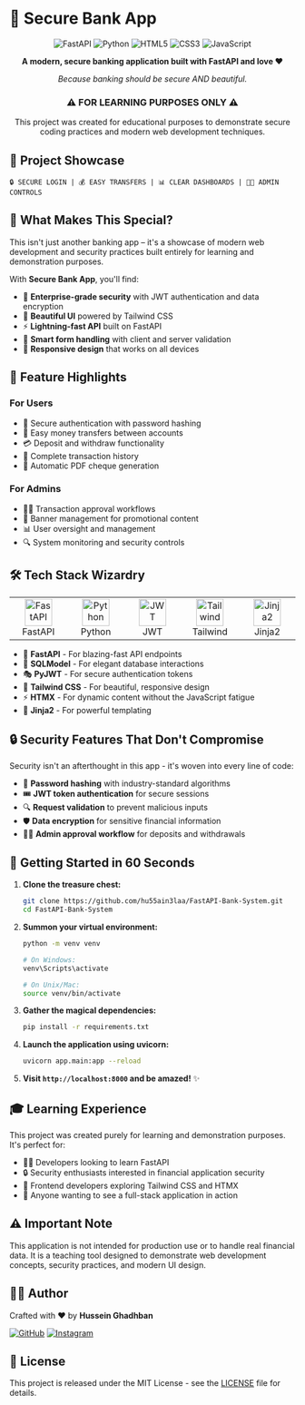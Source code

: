# 🏦 Secure Bank App

<div align="center">

![FastAPI](https://img.shields.io/badge/FastAPI-005571?style=for-the-badge&logo=fastapi)
![Python](https://img.shields.io/badge/Python-3776AB?style=for-the-badge&logo=python&logoColor=white)
![HTML5](https://img.shields.io/badge/HTML5-E34F26?style=for-the-badge&logo=html5&logoColor=white)
![CSS3](https://img.shields.io/badge/CSS3-1572B6?style=for-the-badge&logo=css3&logoColor=white)
![JavaScript](https://img.shields.io/badge/JavaScript-F7DF1E?style=for-the-badge&logo=javascript&logoColor=black)

**A modern, secure banking application built with FastAPI and love ❤️**

_Because banking should be secure AND beautiful._

<h3>⚠️ FOR LEARNING PURPOSES ONLY ⚠️</h3>
<p>This project was created for educational purposes to demonstrate secure coding practices and modern web development techniques.</p>

</div>

## 📸 Project Showcase

```
🔒 SECURE LOGIN | 💰 EASY TRANSFERS | 📊 CLEAR DASHBOARDS | 👨‍💼 ADMIN CONTROLS
```

## 🌟 What Makes This Special?

This isn't just another banking app – it's a showcase of modern web development and security practices built entirely for learning and demonstration purposes.

With **Secure Bank App**, you'll find:

- 🔐 **Enterprise-grade security** with JWT authentication and data encryption
- 🎨 **Beautiful UI** powered by Tailwind CSS
- ⚡ **Lightning-fast API** built on FastAPI
- 🧠 **Smart form handling** with client and server validation
- 📱 **Responsive design** that works on all devices

## 🚀 Feature Highlights

### For Users
- 🔑 Secure authentication with password hashing
- 💸 Easy money transfers between accounts
- 💳 Deposit and withdraw functionality
- 📜 Complete transaction history
- 🧾 Automatic PDF cheque generation

### For Admins
- 👮‍♂️ Transaction approval workflows
- 📣 Banner management for promotional content
- 📊 User oversight and management
- 🔍 System monitoring and security controls

## 🛠️ Tech Stack Wizardry

<table>
  <tr>
    <td align="center" width="96">
      <img src="https://fastapi.tiangolo.com/img/favicon.png" width="48" height="48" alt="FastAPI" />
      <br>FastAPI
    </td>
    <td align="center" width="96">
      <img src="https://www.python.org/static/community_logos/python-logo.png" width="48" height="48" alt="Python" />
      <br>Python
    </td>
    <td align="center" width="96">
      <img src="https://jwt.io/img/pic_logo.svg" width="48" height="48" alt="JWT" />
      <br>JWT
    </td>
    <td align="center" width="96">
      <img src="https://tailwindcss.com/favicons/favicon-32x32.png" width="48" height="48" alt="Tailwind" />
      <br>Tailwind
    </td>
    <td align="center" width="96">
      <img src="https://jinja.palletsprojects.com/en/3.0.x/_static/jinja-logo-sidebar.png" width="48" height="48" alt="Jinja2" />
      <br>Jinja2
    </td>
  </tr>
</table>

- 🔧 **FastAPI** - For blazing-fast API endpoints
- 🏢 **SQLModel** - For elegant database interactions
- 🎭 **PyJWT** - For secure authentication tokens
- 🎨 **Tailwind CSS** - For beautiful, responsive design
- ⚡ **HTMX** - For dynamic content without the JavaScript fatigue
- 📄 **Jinja2** - For powerful templating

## 🔒 Security Features That Don't Compromise

Security isn't an afterthought in this app - it's woven into every line of code:

- 🔐 **Password hashing** with industry-standard algorithms
- 🎟️ **JWT token authentication** for secure sessions
- 🔍 **Request validation** to prevent malicious inputs
- 🛡️ **Data encryption** for sensitive financial information
- 👮‍♂️ **Admin approval workflow** for deposits and withdrawals

## 🚦 Getting Started in 60 Seconds

1. **Clone the treasure chest:**
   ```bash
   git clone https://github.com/hu55ain3laa/FastAPI-Bank-System.git
   cd FastAPI-Bank-System
   ```

2. **Summon your virtual environment:**
   ```bash
   python -m venv venv
   
   # On Windows:
   venv\Scripts\activate
   
   # On Unix/Mac:
   source venv/bin/activate
   ```

3. **Gather the magical dependencies:**
   ```bash
   pip install -r requirements.txt
   ```

4. **Launch the application using uvicorn:**
   ```bash
   uvicorn app.main:app --reload
   ```

5. **Visit `http://localhost:8000` and be amazed!** ✨

## 🎓 Learning Experience

This project was created purely for learning and demonstration purposes. It's perfect for:

- 🧑‍💻 Developers looking to learn FastAPI
- 🔒 Security enthusiasts interested in financial application security
- 🎨 Frontend developers exploring Tailwind CSS and HTMX
- 🧪 Anyone wanting to see a full-stack application in action

## ⚠️ Important Note

This application is not intended for production use or to handle real financial data. It is a teaching tool designed to demonstrate web development concepts, security practices, and modern UI design.

## 🧙‍♂️ Author

Crafted with ❤️ by **Hussein Ghadhban**

[![GitHub](https://img.shields.io/badge/GitHub-hu55ain3laa-181717?style=for-the-badge&logo=github)](https://github.com/hu55ain3laa)
[![Instagram](https://img.shields.io/badge/Instagram-hu55ain3laa-E4405F?style=for-the-badge&logo=instagram&logoColor=white)](https://instagram.com/hu55ain3laa)

## 📄 License

This project is released under the MIT License - see the [LICENSE](LICENSE) file for details. 